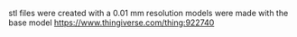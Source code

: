 stl files were created with a 0.01 mm resolution
models were made with the base model https://www.thingiverse.com/thing:922740

